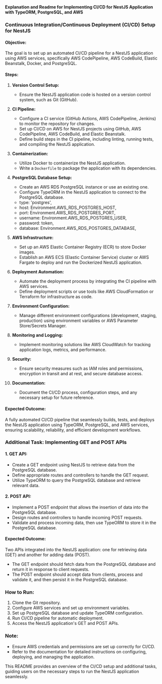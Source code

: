 **Explanation and Readme for Implementing CI/CD for NestJS Application with TypeORM, PostgreSQL, and AWS**

### Continuous Integration/Continuous Deployment (CI/CD) Setup for NestJS

#### Objective:
The goal is to set up an automated CI/CD pipeline for a NestJS application using AWS services, specifically AWS CodePipeline, AWS CodeBuild, Elastic Beanstalk, Docker, and PostgreSQL.

#### Steps:

1. **Version Control Setup:**
   - Ensure the NestJS application code is hosted on a version control system, such as Git (GitHub).

2. **CI Pipeline:**
   - Configure a CI service (GitHub Actions, AWS CodePipeline, Jenkins) to monitor the repository for changes.
   - Set up CI/CD on AWS for NestJS projects using GitHub, AWS CodePipeline, AWS CodeBuild, and Elastic Beanstalk.
   - Define build steps in the CI pipeline, including linting, running tests, and compiling the NestJS application.

3. **Containerization:**
   - Utilize Docker to containerize the NestJS application.
   - Write a `Dockerfile` to package the application with its dependencies.

4. **PostgreSQL Database Setup:**
   - Create an AWS RDS PostgreSQL instance or use an existing one.
   - Configure TypeORM in the NestJS application to connect to the PostgreSQL database.
   -  type: 'postgres',
   - host: Environment.AWS_RDS_POSTGRES_HOST,
   - port: Environment.AWS_RDS_POSTGRES_PORT,
   - username: Environment.AWS_RDS_POSTGRES_USER,
   - password: token,
   - database: Environment.AWS_RDS_POSTGRES_DATABASE,

5. **AWS Infrastructure:**
   - Set up an AWS Elastic Container Registry (ECR) to store Docker images.
   - Establish an AWS ECS (Elastic Container Service) cluster or AWS Fargate to deploy and run the Dockerized NestJS application.

6. **Deployment Automation:**
   - Automate the deployment process by integrating the CI pipeline with AWS services.
   - Define deployment scripts or use tools like AWS CloudFormation or Terraform for infrastructure as code.

7. **Environment Configuration:**
   - Manage different environment configurations (development, staging, production) using environment variables or AWS Parameter Store/Secrets Manager.

8. **Monitoring and Logging:**
   - Implement monitoring solutions like AWS CloudWatch for tracking application logs, metrics, and performance.

9. **Security:**
   - Ensure security measures such as IAM roles and permissions, encryption in transit and at rest, and secure database access.

10. **Documentation:**
    - Document the CI/CD process, configuration steps, and any necessary setup for future reference.

#### Expected Outcome:
A fully automated CI/CD pipeline that seamlessly builds, tests, and deploys the NestJS application using TypeORM, PostgreSQL, and AWS services, ensuring scalability, reliability, and efficient development workflows.

### Additional Task: Implementing GET and POST APIs

#### 1. GET API:
   - Create a GET endpoint using NestJS to retrieve data from the PostgreSQL database.
   - Define appropriate routes and controllers to handle the GET request.
   - Utilize TypeORM to query the PostgreSQL database and retrieve relevant data.

#### 2. POST API:
   - Implement a POST endpoint that allows the insertion of data into the PostgreSQL database.
   - Design routes and controllers to handle incoming POST requests.
   - Validate and process incoming data, then use TypeORM to store it in the PostgreSQL database.

#### Expected Outcome:
Two APIs integrated into the NestJS application: one for retrieving data (GET) and another for adding data (POST).
- The GET endpoint should fetch data from the PostgreSQL database and return it in response to client requests.
- The POST endpoint should accept data from clients, process and validate it, and then persist it in the PostgreSQL database.

### How to Run:
1. Clone the Git repository.
2. Configure AWS services and set up environment variables.
3. Set up PostgreSQL database and update TypeORM configuration.
4. Run CI/CD pipeline for automatic deployment.
5. Access the NestJS application's GET and POST APIs.

### Note:
- Ensure AWS credentials and permissions are set up correctly for CI/CD.
- Refer to the documentation for detailed instructions on configuring, deploying, and managing the application.

This README provides an overview of the CI/CD setup and additional tasks, guiding users on the necessary steps to run the NestJS application seamlessly.
